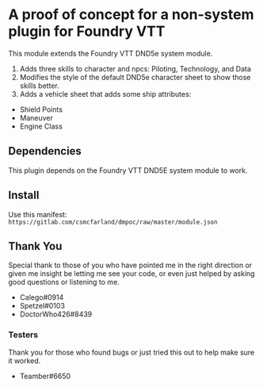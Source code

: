 # A proof of concept for a non-system plugin for Foundry VTT

This module extends the Foundry VTT DND5e system module.
1. Adds three skills to character and npcs: Piloting, Technology, and Data
1. Modifies the style of the default DND5e character sheet to show those
  skills better.
1. Adds a vehicle sheet that adds some ship attributes:
  * Shield Points
  * Maneuver
  * Engine Class

## Dependencies
This plugin depends on the Foundry VTT DND5E system module to work.

## Install
Use this manifest:
`https://gitlab.com/csmcfarland/dmpoc/raw/master/module.json`

## Thank You
Special thank to those of you who have pointed me in the right direction
or given me insight be letting me see your code, or even just helped
by asking good questions or listening to me.
* Calego#0914
* Spetzel#0103
* DoctorWho426#8439

### Testers
Thank you for those who found bugs or just tried this out to help make sure
it worked.
* Teamber#6650
